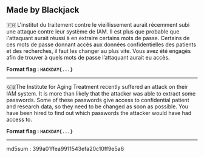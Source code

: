 Made by Blackjack 
--------------------------------------------------------------------------------------------------------------

🇫🇷 L'institut du traitement contre le vieillissement aurait récemment subi une attaque contre leur système de IAM. Il est plus que probable que l'attaquant aurait réussi à en extraire certains mots de passe. 
Certains de ces mots de passe donnant accès aux données confidentielles des patients et des recherches, il faut les changer au plus vite.
Vous avez été engagés afin de trouver à quels mots de passe l’attaquant aurait eu accès.

**Format flag : `HACKDAY{...}`**


------------------------------------------------------------------------------------------------------------------------------------------------------------------------------
🇬🇧The Institute for Aging Treatment recently suffered an attack on their IAM system. It is more than likely that the attacker was able to extract some passwords. 
Some of these passwords give access to confidential patient and research data, so they need to be changed as soon as possible.
You have been hired to find out which passwords the attacker would have had access to.

**Format flag : `HACKDAY{...}`**

------------------------------------------------------------------------------------------------------------------------------------------------------------------------------
md5sum : 399a01ffea9911543efa20c10ff9e5a6